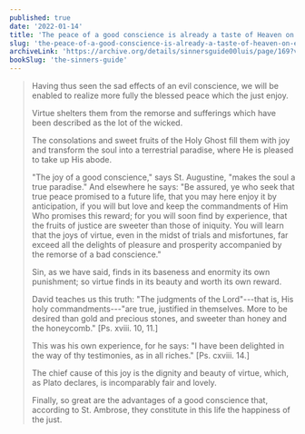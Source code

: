 ```yaml
---
published: true
date: '2022-01-14'
title: 'The peace of a good conscience is already a taste of Heaven on earth'
slug: 'the-peace-of-a-good-conscience-is-already-a-taste-of-heaven-on-earth'
archiveLink: 'https://archive.org/details/sinnersguide00luis/page/169?view=theater'
bookSlug: 'the-sinners-guide'
---
```


> Having thus seen the sad effects of an evil conscience, we will be enabled to realize more fully the blessed peace which the just enjoy.
> 
> Virtue shelters them from the remorse and sufferings which have been described as the lot of the wicked.
> 
> The consolations and sweet fruits of the Holy Ghost fill them with joy and transform the soul into a terrestrial paradise, where He is pleased to take up His abode.
> 
> "The joy of a good conscience," says St. Augustine, "makes the soul a true paradise." And elsewhere he says: "Be assured, ye who seek that true peace promised to a future life, that you may here enjoy it by anticipation, if you will but love and keep the commandments of Him Who promises this reward; for you will soon find by experience, that the fruits of justice are sweeter than those of iniquity. You will learn that the joys of virtue, even in the midst of trials and misfortunes, far exceed all the delights of pleasure and prosperity accompanied by the remorse of a bad conscience."
> 
> Sin, as we have said, finds in its baseness and enormity its own punishment; so virtue finds in its beauty and worth its own reward.
> 
> David teaches us this truth: "The judgments of the Lord"---that is, His holy commandments---"are true, justified in themselves. More to be desired than gold and precious stones, and sweeter than honey and the honeycomb." [Ps. xviii. 10, 11.]
> 
> This was his own experience, for he says: "I have been delighted in the way of thy testimonies, as in all riches." [Ps. cxviii. 14.]
> 
> The chief cause of this joy is the dignity and beauty of virtue, which, as Plato declares, is incomparably fair and lovely.
> 
> Finally, so great are the advantages of a good conscience that, according to St. Ambrose, they constitute in this life the happiness of the just.
